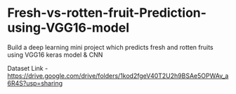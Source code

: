 # Fresh-vs-rotten-fruit-Prediction-using-VGG16-model
Build a deep learning mini project which predicts fresh and rotten fruits using VGG16 keras model & CNN

Dataset Link - https://drive.google.com/drive/folders/1kod2fgeV40T2U2h9BSAe5OPWAv_a6R4S?usp=sharing
